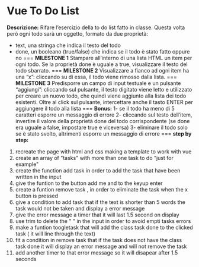**Vue To Do List**
===
**Descrizione:**
Rifare l’esercizio della to do list fatto in classe.
Questa volta però ogni todo sarà un oggetto, formato da due proprietà:
- text, una stringa che indica il testo del todo
- done, un booleano (true/false) che indica se il todo è stato fatto oppure no
===
**MILESTONE 1**
Stampare all’interno di una lista HTML un item per ogni todo.
Se la proprietà done è uguale a true, visualizzare il testo del todo sbarrato.
===
**MILESTONE 2**
Visualizzare a fianco ad ogni item ha una “x”: cliccando su di essa, il todo viene rimosso dalla lista.
===
**MILESTONE 3**
Predisporre un campo di input testuale e un pulsante “aggiungi”: cliccando sul pulsante, il testo digitato viene letto e utilizzato per creare un nuovo todo, che quindi viene aggiunto alla lista dei todo esistenti.
Oltre al click sul pulsante, intercettare anche il tasto ENTER per aggiungere il todo alla lista
===
**Bonus:**
1- se il todo ha meno di 5 caratteri esporre un messaggio di errore
2- cliccando sul testo dell’item, invertire il valore della proprietà done del todo corrispondente (se done era uguale a false, impostare true e viceversa)
3- eliminare il todo solo se è stato svolto, altrimenti esporre un messaggio di errore
===
**step by step:**
1. recreate the page with html and css making a template to work with vue
2. create an array of "tasks" with more than one task to do "just for example"
3. create the function add task in order to add the task that have been written in the input 
4. give the funtion to the button add me and to the keyup enter
5. create a funtion remove task , in order to eliminate the task when the x button is pressed
6. give a condition to add task that if the text is shorter than 5 words the task would not be taken and display a error message
7. give the error message a timer that it will last 1.5 second on display
8. use trim to delete the " " in the input in order to avoid empti tasks errors
9. make a funtion toogletask that will add the class task done to the clicked task ( it will line through the text)
10. fit a condition in remove task that if the task does not have the class task done it will display an error message and will not remove the task
11. add another timer to that error message so it will disapear after 1.5 seconds